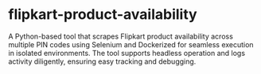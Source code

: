 # flipkart-product-availability
A Python-based tool that scrapes Flipkart product availability across multiple PIN codes using Selenium and Dockerized for seamless execution in isolated environments. The tool supports headless operation and logs activity diligently, ensuring easy tracking and debugging.
